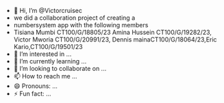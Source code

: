 - 👋 Hi, I’m @Victorcruisec
- we did a collaboration project of creating a
- numbersystem app with the following members
- Tisiana Mumbi CT100/G/18805/23
Amina Hussein CT100/G/19282/23, Victor Mworia CT100/G/20991/23,
Dennis mainaCT100/G/18064/23,Eric Kario,CT100/G/19501/23
- 👀 I’m interested in ...
- 🌱 I’m currently learning ...
- 💞️ I’m looking to collaborate on ...
- 📫 How to reach me ...
- 😄 Pronouns: ...
- ⚡ Fun fact: ...

<!---
Victorcruisec/Victorcruisec is a ✨ special ✨ repository because its `README.md` (this file) appears on your GitHub profile.
You can click the Preview link to take a look at your changes.
--->
